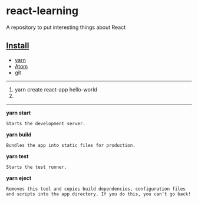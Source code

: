 # react-learning
A repository to put interesting things about React

## [Install](https://hackernoon.com/simple-react-development-in-2017-113bd563691f)
* [yarn](https://yarnpkg.com/lang/en/docs/install/#debian-stable)
* [Atom](https://atom.io/)
* git

---

1. yarn create react-app hello-world
1.

---


__yarn start__

    Starts the development server.

__yarn build__

    Bundles the app into static files for production.

__yarn test__

    Starts the test runner.

__yarn eject__

    Removes this tool and copies build dependencies, configuration files
    and scripts into the app directory. If you do this, you can’t go back!
